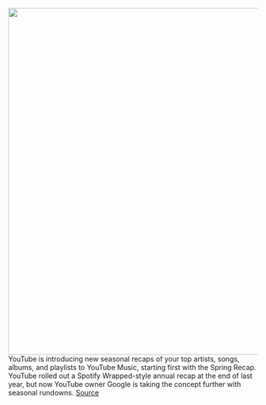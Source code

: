 <img src='https://cdn.vox-cdn.com/thumbor/2qKYcZ3zxT-ulbmY_oovfyFD6K0=/0x0:2040x1360/1200x800/filters:focal(857x517:1183x843)/cdn.vox-cdn.com/uploads/chorus_image/image/70981109/acastro_180322_1777_youtube_0001.0.jpg' width='700px' /><br/>
YouTube is introducing new seasonal recaps of your top artists, songs, albums, and playlists to YouTube Music, starting first with the Spring Recap. YouTube rolled out a Spotify Wrapped-style annual recap at the end of last year, but now YouTube owner Google is taking the concept further with seasonal rundowns.
<a href='https://www.theverge.com/2022/6/15/23170282/youtube-music-seasonal-recap-playlists-spotify-wrapped'> Source <a/>